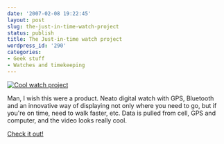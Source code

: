 ```yaml
---
date: '2007-02-08 19:22:45'
layout: post
slug: the-just-in-time-watch-project
status: publish
title: The Just-in-time watch project
wordpress_id: '290'
categories:
- Geek stuff
- Watches and timekeeping
---
```



[
![Cool watch project](http://www.phfactor.net/pics/watches/jitwatch.jpg)
](http://www.freymartin.de/en/projects/jitwatch)

Man, I wish this were a product. Neato digital watch with GPS, Bluetooth and an innovative way of displaying not only where you need to go, but if you're on time, need to walk faster, etc. Data is pulled from cell, GPS and computer, and the video looks really cool.

[Check it out!](http://www.freymartin.de/en/projects/jitwatch)

